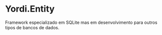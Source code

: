 # Yordi.Entity
Framework especializado em SQLite mas em desenvolvimento para outros tipos de bancos de dados.
